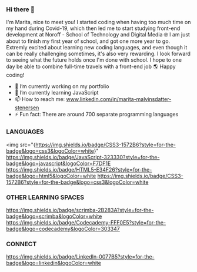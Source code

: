 ### Hi there 👋

I'm Marita, nice to meet you! I started coding when having too much time on my hand during Covid-19, which then led me to start studying front-end development at Noroff - School of Technology and Digital Media :nerd_face: I am just about to finish my first year of school, and got one more year to go. Extremly excited about learning new coding languages, and even though it can be really challenging sometimes, it's also very rewarding. I look forward to seeing what the future holds once I'm done with school. I hope to one day be able to combine full-time travels with a front-end job :earth_americas: Happy coding!

- 🔭 I’m currently working on my portfolio
- 🌱 I’m currently learning JavaScript
- 📫 How to reach me: www.linkedin.com/in/marita-malvinsdatter-stenersen
- ⚡ Fun fact: There are around 700 separate programming languages

### LANGUAGES 
<img src="{https://img.shields.io/badge/CSS3-1572B6?style=for-the-badge&logo=css3&logoColor=white}"
     https://img.shields.io/badge/JavaScript-323330?style=for-the-badge&logo=javascript&logoColor=F7DF1E
     https://img.shields.io/badge/HTML5-E34F26?style=for-the-badge&logo=html5&logoColor=white
     https://img.shields.io/badge/CSS3-1572B6?style=for-the-badge&logo=css3&logoColor=white

### OTHER LEARNING SPACES
https://img.shields.io/badge/scrimba-2B283A?style=for-the-badge&logo=scrimba&logoColor=white
https://img.shields.io/badge/Codecademy-FFF0E5?style=for-the-badge&logo=codecademy&logoColor=303347

### CONNECT
https://img.shields.io/badge/LinkedIn-0077B5?style=for-the-badge&logo=linkedin&logoColor=white
